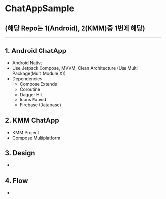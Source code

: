 # ChatAppSample
## (해당 Repo는 1(Android), 2(KMM)중 1번에 해당)
---
## 1. Android ChatApp
- Android Native
- Use Jetpack Compose, MVVM, Clean Architecture (Use Multi Package(Multi Module X))
- Dependencies
  - Compose Extends
  - Coroutine
  - Dagger Hilt
  - Icons Extend
  - Firebase (Database)

## 2. KMM ChatApp
- KMM Project
- Compose Multiplatform

## 3. Design
- 

## 4. Flow
- 
